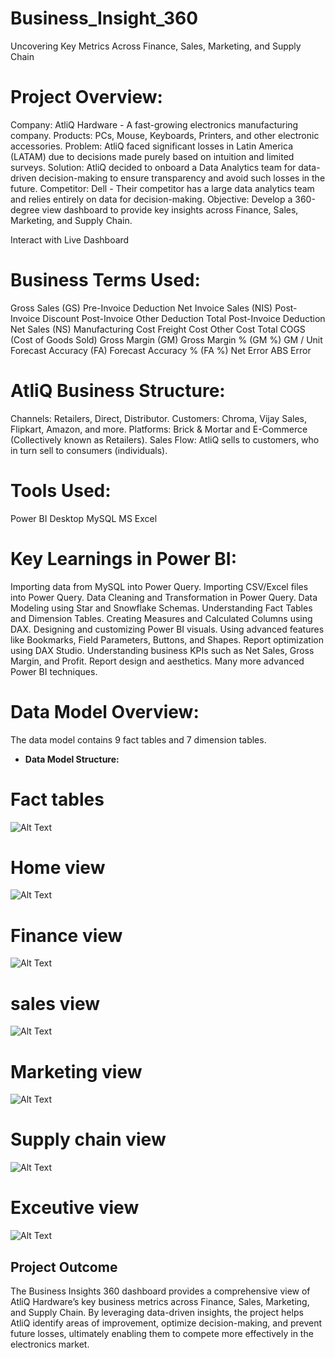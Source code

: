 # Business_Insight_360

Uncovering Key Metrics Across Finance, Sales, Marketing, and Supply Chain

# Project Overview:
Company: AtliQ Hardware - A fast-growing electronics manufacturing company. Products: PCs, Mouse, Keyboards, Printers, and other electronic accessories. Problem: AtliQ faced significant losses in Latin America (LATAM) due to decisions made purely based on intuition and limited surveys. Solution: AtliQ decided to onboard a Data Analytics team for data-driven decision-making to ensure transparency and avoid such losses in the future. Competitor: Dell - Their competitor has a large data analytics team and relies entirely on data for decision-making. Objective: Develop a 360-degree view dashboard to provide key insights across Finance, Sales, Marketing, and Supply Chain.

Interact with Live Dashboard

# Business Terms Used:
Gross Sales (GS)
Pre-Invoice Deduction
Net Invoice Sales (NIS)
Post-Invoice Discount
Post-Invoice Other Deduction
Total Post-Invoice Deduction
Net Sales (NS)
Manufacturing Cost
Freight Cost
Other Cost
Total COGS (Cost of Goods Sold)
Gross Margin (GM)
Gross Margin % (GM %)
GM / Unit
Forecast Accuracy (FA)
Forecast Accuracy % (FA %)
Net Error
ABS Error

# AtliQ Business Structure:
Channels: Retailers, Direct, Distributor.
Customers: Chroma, Vijay Sales, Flipkart, Amazon, and more.
Platforms: Brick & Mortar and E-Commerce (Collectively known as Retailers).
Sales Flow: AtliQ sells to customers, who in turn sell to consumers (individuals).

# Tools Used:
Power BI Desktop
MySQL
MS Excel

# Key Learnings in Power BI:
Importing data from MySQL into Power Query.
Importing CSV/Excel files into Power Query.
Data Cleaning and Transformation in Power Query.
Data Modeling using Star and Snowflake Schemas.
Understanding Fact Tables and Dimension Tables.
Creating Measures and Calculated Columns using DAX.
Designing and customizing Power BI visuals.
Using advanced features like Bookmarks, Field Parameters, Buttons, and Shapes.
Report optimization using DAX Studio.
Understanding business KPIs such as Net Sales, Gross Margin, and Profit.
Report design and aesthetics.
Many more advanced Power BI techniques.

# Data Model Overview:
The data model contains 9 fact tables and 7 dimension tables.

- **Data Model Structure:**

# Fact tables

![Alt Text](https://github.com/mehnaazsidra/Business_Insight_360/blob/main/Data%20modelling%20and%20relationships.png?raw=true)

# Home view 

![Alt Text](https://github.com/mehnaazsidra/Business_Insight_360/blob/main/Home%20Tab%20Copy.png?raw=true)

# Finance view

![Alt Text](https://github.com/mehnaazsidra/Business_Insight_360/blob/main/Finance%20view-%20Copy.png?raw=true)



# sales view

![Alt Text](https://github.com/mehnaazsidra/Business_Insight_360/blob/main/Sales.View.png?raw=true)


# Marketing view

![Alt Text](https://github.com/mehnaazsidra/Business_Insight_360/blob/main/Marketing%20view.png?raw=true)


# Supply chain view

![Alt Text](https://github.com/mehnaazsidra/Business_Insight_360/blob/main/Supply%20chain%20view.png?raw=true)



# Exceutive view 


![Alt Text](https://github.com/mehnaazsidra/Business_Insight_360/blob/main/Executive%20view.png?raw=true)



## Project Outcome
The Business Insights 360 dashboard provides a comprehensive view of AtliQ Hardware’s key business metrics across Finance, Sales, Marketing, and Supply Chain. By leveraging data-driven insights, the project helps AtliQ identify areas of improvement, optimize decision-making, and prevent future losses, ultimately enabling them to compete more effectively in the electronics market.
